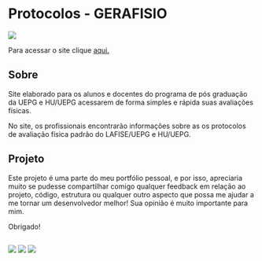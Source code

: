 # Protocolos - GERAFISIO

<img src="https://media.discordapp.net/attachments/1057659295388401695/1080186149525520394/image.png?width=498&height=625">

Para acessar o site clique <a href="https://protocolos-uepg.netlify.app" target="_blank">aqui.</a>

## Sobre

Site elaborado para os alunos e docentes do programa de pós graduação da UEPG e HU/UEPG acessarem de forma simples e rápida suas avaliações físicas.

No site, os profissionais encontrarão informações sobre as os protocolos de avaliação física padrão do LAFISE/UEPG e HU/UEPG.

## Projeto

Este projeto é uma parte do meu portfólio pessoal, e por isso, apreciaria muito se pudesse compartilhar comigo qualquer feedback em relação ao projeto, código, estrutura ou qualquer outro aspecto que possa me ajudar a me tornar um desenvolvedor melhor! Sua opinião é muito importante para mim. 

Obrigado!

##

<a href="https://instagram.com/edherl" target="_blank"><img src="https://img.shields.io/badge/-Instagram-%23E4405F?style=for-the-badge&logo=instagram&logoColor=white" target="_blank"></a>
<a href = "mailto:antunes.edher@gmail.com"><img src="https://img.shields.io/badge/-Gmail-%23333?style=for-the-badge&logo=gmail&logoColor=white" target="_blank"></a>
<a href="https://www.linkedin.com/in/antunes-edher" target="_blank"><img src="https://img.shields.io/badge/-LinkedIn-%230077B5?style=for-the-badge&logo=linkedin&logoColor=white" target="_blank"></a>
